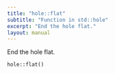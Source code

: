 ```yaml
---
title: "hole::flat"
subtitle: "Function in std::hole"
excerpt: "End the hole flat."
layout: manual
---
```


End the hole flat.

```kcl
hole::flat()
```






